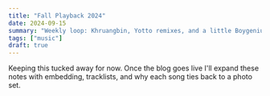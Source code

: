 ```yaml
---
title: "Fall Playback 2024"
date: 2024-09-15
summary: "Weekly loop: Khruangbin, Yotto remixes, and a little Boygenius for the late-night edits."
tags: ["music"]
draft: true
---
```


Keeping this tucked away for now. Once the blog goes live I'll expand these notes with embedding, tracklists, and why each song ties back to a photo set.
